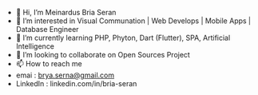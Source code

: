- 👋 Hi, I’m Meinardus Bria Seran
- 👀 I’m interested in Visual Communation | Web Develops | Mobile Apps | Database Engineer
- 🌱 I’m currently learning PHP, Phyton, Dart (Flutter), SPA, Artificial Intelligence
- 💞️ I’m looking to collaborate on Open Sources Project
- 📫 How to reach me 
-  emai     : brya.serna@gmail.com
-  LinkedIn : linkedin.com/in/bria-seran

<!---
21bria/21bria is a ✨ special ✨ repository because its `README.md` (this file) appears on your GitHub profile.
You can click the Preview link to take a look at your changes.
--->
